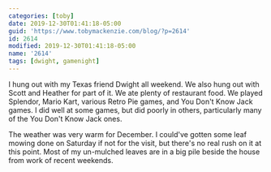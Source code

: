 ```yaml
---
categories: [toby]
date: 2019-12-30T01:41:18-05:00
guid: 'https://www.tobymackenzie.com/blog/?p=2614'
id: 2614
modified: 2019-12-30T01:41:18-05:00
name: '2614'
tags: [dwight, gamenight]
---
```


I hung out with my Texas friend Dwight all weekend.<!--more-->  We also hung out with Scott and Heather for part of it.  We  ate plenty of restaurant food.  We played Splendor, Mario Kart, various Retro Pie games, and You Don't Know Jack games.  I did well at some games, but did poorly in others, particularly many of the You Don't Know Jack ones.

The weather was very warm for December.  I could've gotten some leaf mowing done on Saturday if not for the visit, but there's no real rush on it at this point.  Most of my un-mulched leaves are in a big pile beside the house from work of recent weekends.
